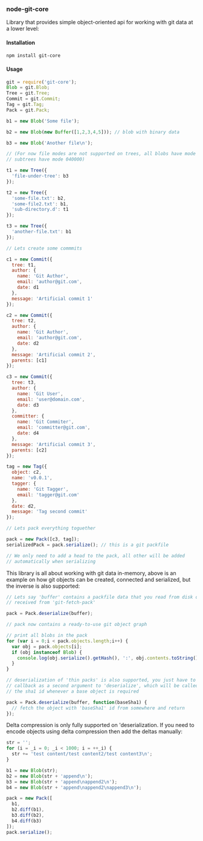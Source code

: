 ### node-git-core

Library that provides simple object-oriented api for working with git data at a
lower level:

#### Installation
```sh
npm install git-core
```

#### Usage

```js
git = require('git-core');
Blob = git.Blob;
Tree = git.Tree;
Commit = git.Commit;
Tag = git.Tag;
Pack = git.Pack;

b1 = new Blob('Some file');

b2 = new Blob(new Buffer([1,2,3,4,5])); // blob with binary data

b3 = new Blob('Another file\n');

// (For now file modes are not supported on trees, all blobs have mode 100644 and
// subtrees have mode 040000)

t1 = new Tree({
  'file-under-tree': b3
});

t2 = new Tree({
  'some-file.txt': b2,
  'some-file2.txt': b1,
  'sub-directory.d': t1
});

t3 = new Tree({
  'another-file.txt': b1
});

// Lets create some commmits

c1 = new Commit({
  tree: t1,
  author: {
    name: 'Git Author',
    email: 'author@git.com',
    date: d1
  },
  message: 'Artificial commit 1'
});

c2 = new Commit({
  tree: t2,
  author: {
    name: 'Git Author',
    email: 'author@git.com',
    date: d2
  },
  message: 'Artificial commit 2',
  parents: [c1]
});

c3 = new Commit({
  tree: t3,
  author: {
    name: 'Git User',
    email: 'user@domain.com',
    date: d3
  },
  committer: {
    name: 'Git Commiter',
    email: 'committer@git.com',
    date: d4
  },
  message: 'Artificial commit 3',
  parents: [c2]
});

tag = new Tag({
  object: c2,
  name: 'v0.0.1',
  tagger: {
    name: 'Git Tagger',
    email: 'tagger@git.com'
  },
  date: d2,
  message: 'Tag second commit'
});

// Lets pack everything toguether

pack = new Pack([c3, tag]);
serializedPack = pack.serialize(); // this is a git packfile

// We only need to add a head to the pack, all other will be added
// automatically when serializing
```

This library is all about working with git data in-memory, above is an example
on how git objects can be created, connected and serialized, but the inverse
is also supported:

```js
// Lets say 'buffer' contains a packfile data that you read from disk or
// received from 'git-fetch-pack'

pack = Pack.deserialize(buffer);

// pack now contains a ready-to-use git object graph

// print all blobs in the pack
for (var i = 0;i < pack.objects.length;i++) {
  var obj = pack.objects[i];
  if (obj instanceof Blob) {
    console.log(obj.serialize().getHash(), ':', obj.contents.toString()));
  }
}

// deserialization of 'thin packs' is also supported, you just have to pass a
// callback as a second argument to 'deserialize', which will be called with
// the sha1 id whenever a base object is required

pack = Pack.deserialize(buffer, function(baseSha1) {
  // fetch the object with 'baseSha1' id from somewhere and return
});
```

Delta compression is only fully supported on 'deserialization. If you need to
encode objects using delta compression then add the deltas manually:

```js
str = '';
for (i = _i = 0; _i < 1000; i = ++_i) {
  str += 'test content/test content2/test content3\n';
}

b1 = new Blob(str);
b2 = new Blob(str + 'append\n');
b3 = new Blob(str + 'append\nappend2\n');
b4 = new Blob(str + 'append\nappend2\nappend3\n');

pack = new Pack([
  b1,
  b2.diff(b1),
  b3.diff(b2),
  b4.diff(b3)
]);
pack.serialize();
```

